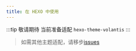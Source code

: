 ```yaml
---
title: 在 HEXO 中使用
---
```


:::tip 敬请期待
当前准备适配 `hexo-theme-volantis`
::: 
> 如需其他主题适配，请移步[issues](https://github.com/BBtalkJS/BBtalk/issues/new)